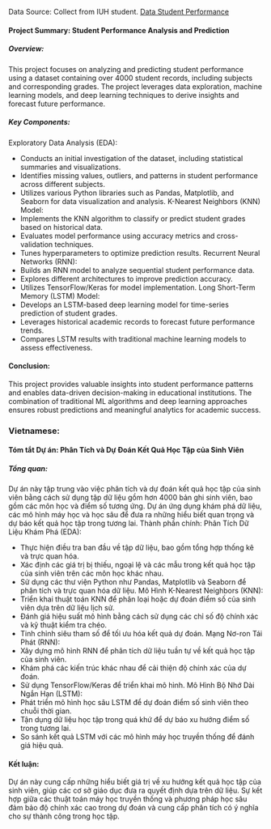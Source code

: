 Data Source: Collect from IUH student. [Data Student Performance]([https://www.google.com](https://www.kaggle.com/datasets/whynamee/student-performance))
#### Project Summary: Student Performance Analysis and Prediction
##### Overview:
This project focuses on analyzing and predicting student performance using a dataset containing over 4000 student records, including subjects and corresponding grades. The project leverages data exploration, machine learning models, and deep learning techniques to derive insights and forecast future performance.
##### Key Components:
Exploratory Data Analysis (EDA):
- Conducts an initial investigation of the dataset, including statistical summaries and visualizations.
- Identifies missing values, outliers, and patterns in student performance across different subjects.
- Utilizes various Python libraries such as Pandas, Matplotlib, and Seaborn for data visualization and analysis.
K-Nearest Neighbors (KNN) Model:
- Implements the KNN algorithm to classify or predict student grades based on historical data.
- Evaluates model performance using accuracy metrics and cross-validation techniques.
- Tunes hyperparameters to optimize prediction results.
Recurrent Neural Networks (RNN):
- Builds an RNN model to analyze sequential student performance data.
- Explores different architectures to improve prediction accuracy.
- Utilizes TensorFlow/Keras for model implementation.
Long Short-Term Memory (LSTM) Model:
- Develops an LSTM-based deep learning model for time-series prediction of student grades.
- Leverages historical academic records to forecast future performance trends.
- Compares LSTM results with traditional machine learning models to assess effectiveness.
#### Conclusion:
This project provides valuable insights into student performance patterns and enables data-driven decision-making in educational institutions. The combination of traditional ML algorithms and deep learning approaches ensures robust predictions and meaningful analytics for academic success.  

### Vietnamese:

#### Tóm tắt Dự án: Phân Tích và Dự Đoán Kết Quả Học Tập của Sinh Viên

##### Tổng quan:
Dự án này tập trung vào việc phân tích và dự đoán kết quả học tập của sinh viên bằng cách sử dụng tập dữ liệu gồm hơn 4000 bản ghi sinh viên, bao gồm các môn học và điểm số tương ứng. Dự án ứng dụng khám phá dữ liệu, các mô hình máy học và học sâu để đưa ra những hiểu biết quan trọng và dự báo kết quả học tập trong tương lai.
Thành phần chính:
Phân Tích Dữ Liệu Khám Phá (EDA):
- Thực hiện điều tra ban đầu về tập dữ liệu, bao gồm tổng hợp thống kê và trực quan hóa.
- Xác định các giá trị bị thiếu, ngoại lệ và các mẫu trong kết quả học tập của sinh viên trên các môn học khác nhau.
- Sử dụng các thư viện Python như Pandas, Matplotlib và Seaborn để phân tích và trực quan hóa dữ liệu.
Mô Hình K-Nearest Neighbors (KNN):
- Triển khai thuật toán KNN để phân loại hoặc dự đoán điểm số của sinh viên dựa trên dữ liệu lịch sử.
- Đánh giá hiệu suất mô hình bằng cách sử dụng các chỉ số độ chính xác và kỹ thuật kiểm tra chéo.
- Tinh chỉnh siêu tham số để tối ưu hóa kết quả dự đoán.
Mạng Nơ-ron Tái Phát (RNN):
- Xây dựng mô hình RNN để phân tích dữ liệu tuần tự về kết quả học tập của sinh viên.
- Khám phá các kiến trúc khác nhau để cải thiện độ chính xác của dự đoán.
- Sử dụng TensorFlow/Keras để triển khai mô hình.
Mô Hình Bộ Nhớ Dài Ngắn Hạn (LSTM):
- Phát triển mô hình học sâu LSTM để dự đoán điểm số sinh viên theo chuỗi thời gian.
- Tận dụng dữ liệu học tập trong quá khứ để dự báo xu hướng điểm số trong tương lai.
- So sánh kết quả LSTM với các mô hình máy học truyền thống để đánh giá hiệu quả.
#### Kết luận:
Dự án này cung cấp những hiểu biết giá trị về xu hướng kết quả học tập của sinh viên, giúp các cơ sở giáo dục đưa ra quyết định dựa trên dữ liệu. Sự kết hợp giữa các thuật toán máy học truyền thống và phương pháp học sâu đảm bảo độ chính xác cao trong dự đoán và cung cấp phân tích có ý nghĩa cho sự thành công trong học tập.

